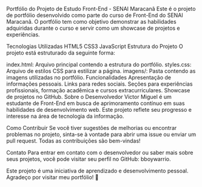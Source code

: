 Portfólio do Projeto de Estudo Front-End - SENAI Maracanã
Este é o projeto de portfólio desenvolvido como parte do curso de Front-End do SENAI Maracanã. O portfólio tem como objetivo demonstrar as habilidades adquiridas durante o curso e servir como um showcase de projetos e experiências.

Tecnologias Utilizadas
HTML5
CSS3
JavaScript
Estrutura do Projeto
O projeto está estruturado da seguinte forma:

index.html: Arquivo principal contendo a estrutura do portfólio.
styles.css: Arquivo de estilos CSS para estilizar a página.
imagens/: Pasta contendo as imagens utilizadas no portfólio.
Funcionalidades
Apresentação de informações pessoais.
Links para redes sociais.
Seções para experiências profissionais, formação acadêmica e cursos extracurriculares.
Showcase de projetos no GitHub.
Sobre o Desenvolvedor
Victor Miguel é um estudante de Front-End em busca de aprimoramento contínuo em suas habilidades de desenvolvimento web. Este projeto reflete seu progresso e interesse na área de tecnologia da informação.

Como Contribuir
Se você tiver sugestões de melhorias ou encontrar problemas no projeto, sinta-se à vontade para abrir uma issue ou enviar um pull request. Todas as contribuições são bem-vindas!

Contato
Para entrar em contato com o desenvolvedor ou saber mais sobre seus projetos, você pode visitar seu perfil no GitHub: bboywarrio.

Este projeto é uma iniciativa de aprendizado e desenvolvimento pessoal. Agradeço por visitar meu portfólio! 🚀
